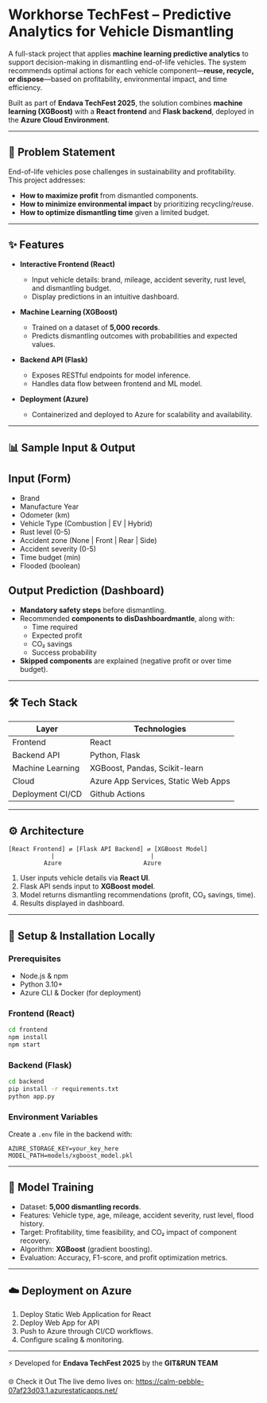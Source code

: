 # Workhorse TechFest – Predictive Analytics for Vehicle Dismantling

A full-stack project that applies **machine learning predictive analytics** to support decision-making in dismantling end-of-life vehicles. The system recommends optimal actions for each vehicle component—**reuse, recycle, or dispose**—based on profitability, environmental impact, and time efficiency.

Built as part of **Endava TechFest 2025**, the solution combines **machine learning (XGBoost)** with a **React frontend** and **Flask backend**, deployed in the **Azure Cloud Environment**.

---

## 🚗 Problem Statement

End-of-life vehicles pose challenges in sustainability and profitability.  
This project addresses:

- **How to maximize profit** from dismantled components.
- **How to minimize environmental impact** by prioritizing recycling/reuse.
- **How to optimize dismantling time** given a limited budget.

---

## ✨ Features

- **Interactive Frontend (React)**

  - Input vehicle details: brand, mileage, accident severity, rust level, and dismantling budget.
  - Display predictions in an intuitive dashboard.

- **Machine Learning (XGBoost)**

  - Trained on a dataset of **5,000 records**.
  - Predicts dismantling outcomes with probabilities and expected values.

- **Backend API (Flask)**

  - Exposes RESTful endpoints for model inference.
  - Handles data flow between frontend and ML model.

- **Deployment (Azure)**
  - Containerized and deployed to Azure for scalability and availability.

---

## 📊 Sample Input & Output

## Input (Form)

- Brand
- Manufacture Year
- Odometer (km)
- Vehicle Type (Combustion | EV | Hybrid)
- Rust level (0-5)
- Accident zone (None | Front | Rear | Side)
- Accident severity (0-5)
- Time budget (min)
- Flooded (boolean)

## Output Prediction (Dashboard)

- **Mandatory safety steps** before dismantling.
- Recommended **components to disDashboardmantle**, along with:
  - Time required
  - Expected profit
  - CO₂ savings
  - Success probability
- **Skipped components** are explained (negative profit or over time budget).

---

## 🛠 Tech Stack

| Layer            | Technologies                                  |
| ---------------- | --------------------------------------------- |
| Frontend         | React                                         |
| Backend API      | Python, Flask                                 |
| Machine Learning | XGBoost, Pandas, Scikit-learn                 |
| Cloud            | Azure App Services, Static Web Apps           |
| Deployment CI/CD | Github Actions                                |

---

## ⚙️ Architecture

```text
[React Frontend] ⇄ [Flask API Backend] ⇄ [XGBoost Model]
            |                           |
          Azure                       Azure
```

1. User inputs vehicle details via **React UI**.
2. Flask API sends input to **XGBoost model**.
3. Model returns dismantling recommendations (profit, CO₂ savings, time).
4. Results displayed in dashboard.

---

## 🚀 Setup & Installation Locally

### Prerequisites

- Node.js & npm
- Python 3.10+
- Azure CLI & Docker (for deployment)

### Frontend (React)

```bash
cd frontend
npm install
npm start
```

### Backend (Flask)

```bash
cd backend
pip install -r requirements.txt
python app.py
```

### Environment Variables

Create a `.env` file in the backend with:

```
AZURE_STORAGE_KEY=your_key_here
MODEL_PATH=models/xgboost_model.pkl
```

---

## 🔬 Model Training

- Dataset: **5,000 dismantling records**.
- Features: Vehicle type, age, mileage, accident severity, rust level, flood history.
- Target: Profitability, time feasibility, and CO₂ impact of component recovery.
- Algorithm: **XGBoost** (gradient boosting).
- Evaluation: Accuracy, F1-score, and profit optimization metrics.

---

## ☁️ Deployment on Azure

1. Deploy Static Web Application for React
2. Deploy Web App for API
3. Push to Azure through CI/CD workflows.
4. Configure scaling & monitoring.

---

⚡ Developed for **Endava TechFest 2025** by the **GIT&RUN TEAM**

🌐 Check it Out
The live demo lives on: https://calm-pebble-07af23d03.1.azurestaticapps.net/
